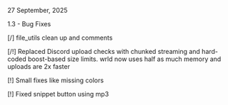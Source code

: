27 September, 2025

1.3 - Bug Fixes

[/] file_utils clean up and comments

[/!] Replaced Discord upload checks with chunked streaming and hard-coded boost-based size limits. wrld now uses half as much memory and uploads are 2x faster

[!] Small fixes like missing colors

[!] Fixed snippet button using mp3
